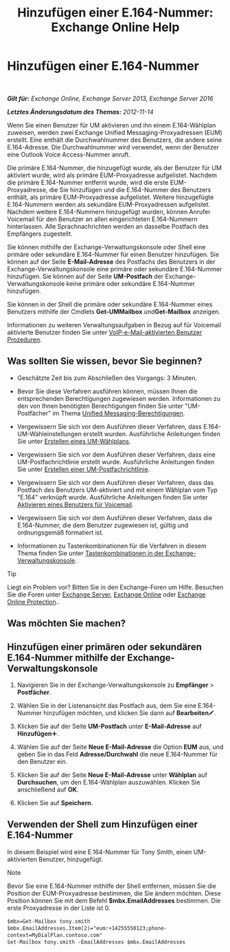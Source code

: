 ﻿---
title: 'Hinzufügen einer E.164-Nummer: Exchange Online Help'
TOCTitle: Hinzufügen einer E.164-Nummer
ms:assetid: fab86207-be03-40ef-9fea-045a50f3d122
ms:mtpsurl: https://technet.microsoft.com/de-de/library/JJ662762(v=EXCHG.150)
ms:contentKeyID: 50554945
ms.date: 05/23/2018
mtps_version: v=EXCHG.150
ms.translationtype: MT
---

# Hinzufügen einer E.164-Nummer

 

_**Gilt für:** Exchange Online, Exchange Server 2013, Exchange Server 2016_

_**Letztes Änderungsdatum des Themas:** 2012-11-14_

Wenn Sie einen Benutzer für UM aktivieren und ihn einem E.164-Wählplan zuweisen, werden zwei Exchange Unified Messaging-Proxyadressen (EUM) erstellt. Eine enthält die Durchwahlnummer des Benutzers, die andere seine E.164-Adresse. Die Durchwahlnummer wird verwendet, wenn der Benutzer eine Outlook Voice Access-Nummer anruft.

Die primäre E.164-Nummer, die hinzugefügt wurde, als der Benutzer für UM aktiviert wurde, wird als primäre EUM-Proxyadresse aufgelistet. Nachdem die primäre E.164-Nummer entfernt wurde, wird die erste EUM-Proxyadresse, die Sie hinzufügen und die E.164-Nummer des Benutzers enthält, als primäre EUM-Proxyadresse aufgelistet. Weitere hinzugefügte E.164-Nummern werden als sekundäre EUM-Proxyadressen aufgelistet. Nachdem weitere E.164-Nummern hinzugefügt wurden, können Anrufer Voicemail für den Benutzer an allen eingerichteten E.164-Nummern hinterlassen. Alle Sprachnachrichten werden an dasselbe Postfach des Empfängers zugestellt.

Sie können mithilfe der Exchange-Verwaltungskonsole oder Shell eine primäre oder sekundäre E.164-Nummer für einen Benutzer hinzufügen. Sie können auf der Seite **E-Mail-Adresse** des Postfachs des Benutzers in der Exchange-Verwaltungskonsole eine primäre oder sekundäre E.164-Nummer hinzufügen. Sie können auf der Seite **UM-Postfach** der Exchange-Verwaltungskonsole keine primäre oder sekundäre E.164-Nummer hinzufügen.

Sie können in der Shell die primäre oder sekundäre E.164-Nummer eines Benutzers mithilfe der Cmdlets **Get-UMMailbox** und**Get-Mailbox** anzeigen.

Informationen zu weiteren Verwaltungsaufgaben in Bezug auf für Voicemail aktivierte Benutzer finden Sie unter [VoIP-e-Mail-aktivierten Benutzer Prozeduren](voice-mail-enabled-user-procedures-exchange-2013-help.md).

## Was sollten Sie wissen, bevor Sie beginnen?

  - Geschätzte Zeit bis zum Abschließen des Vorgangs: 3 Minuten.

  - Bevor Sie diese Verfahren ausführen können, müssen Ihnen die entsprechenden Berechtigungen zugewiesen werden. Informationen zu den von Ihnen benötigten Berechtigungen finden Sie unter "UM-Postfächer" im Thema [Unified Messaging-Berechtigungen](unified-messaging-permissions-exchange-2013-help.md).

  - Vergewissern Sie sich vor dem Ausführen dieser Verfahren, dass E.164-UM-Wähleinstellungen erstellt wurden. Ausführliche Anleitungen finden Sie unter [Erstellen eines UM-Wählplans](create-a-um-dial-plan-exchange-2013-help.md).

  - Vergewissern Sie sich vor dem Ausführen dieser Verfahren, dass eine UM-Postfachrichtlinie erstellt wurde. Ausführliche Anleitungen finden Sie unter [Erstellen einer UM-Postfachrichtlinie](create-a-um-mailbox-policy-exchange-2013-help.md).

  - Vergewissern Sie sich vor dem Ausführen dieser Verfahren, dass das Postfach des Benutzers UM-aktiviert und mit einem Wählplan vom Typ "E.164" verknüpft wurde. Ausführliche Anleitungen finden Sie unter [Aktivieren eines Benutzers für Voicemail](enable-a-user-for-voice-mail-exchange-2013-help.md).

  - Vergewissern Sie sich vor dem Ausführen dieser Verfahren, dass die E.164-Nummer, die dem Benutzer zugewiesen ist, gültig und ordnungsgemäß formatiert ist.

  - Informationen zu Tastenkombinationen für die Verfahren in diesem Thema finden Sie unter [Tastenkombinationen in der Exchange-Verwaltungskonsole](keyboard-shortcuts-in-the-exchange-admin-center-exchange-online-protection-help.md).


> [!TIP]
> Liegt ein Problem vor? Bitten Sie in den Exchange-Foren um Hilfe. Besuchen Sie die Foren unter <A href="https://go.microsoft.com/fwlink/p/?linkid=60612">Exchange Server</A>, <A href="https://go.microsoft.com/fwlink/p/?linkid=267542">Exchange Online</A> oder <A href="https://go.microsoft.com/fwlink/p/?linkid=285351">Exchange Online Protection</A>..



## Was möchten Sie machen?

## Hinzufügen einer primären oder sekundären E.164-Nummer mithilfe der Exchange-Verwaltungskonsole

1.  Navigieren Sie in der Exchange-Verwaltungskonsole zu **Empfänger** \> **Postfächer**.

2.  Wählen Sie in der Listenansicht das Postfach aus, dem Sie eine E.164-Nummer hinzufügen möchten, und klicken Sie dann auf **Bearbeiten**![Bearbeitungssymbol](images/Bb124582.6f53ccb2-1f13-4c02-bea0-30690e6ea71d(EXCHG.150).gif "Bearbeitungssymbol").

3.  Klicken Sie auf der Seite **UM-Postfach** unter **E-Mail-Adresse** auf **Hinzufügen**![Hinzufügen (Symbol)](images/JJ218640.c1e75329-d6d7-4073-a27d-498590bbb558(EXCHG.150).gif "Hinzufügen (Symbol)").

4.  Wählen Sie auf der Seite **Neue E-Mail-Adresse** die Option **EUM** aus, und geben Sie in das Feld **Adresse/Durchwahl** die neue E.164-Nummer für den Benutzer ein.

5.  Klicken Sie auf der Seite **Neue E-Mail-Adresse** unter **Wählplan** auf **Durchsuchen**, um den E.164-Wählplan auszuwählen. Klicken Sie anschließend auf **OK**.

6.  Klicken Sie auf **Speichern**.

## Verwenden der Shell zum Hinzufügen einer E.164-Nummer

In diesem Beispiel wird eine E.164-Nummer für Tony Smith, einen UM-aktivierten Benutzer, hinzugefügt.


> [!NOTE]
> Bevor Sie eine E.164-Nummer mithilfe der Shell entfernen, müssen Sie die Position der EUM-Proxyadresse bestimmen, die Sie ändern möchten. Diese Position können Sie mit dem Befehl <STRONG>$mbx.EmailAddresses</STRONG> bestimmen. Die erste Proxyadresse in der Liste ist 0.



    $mbx=Get-Mailbox tony.smith
    $mbx.EmailAddresses.Item(2)="eum:+14255550123;phone-context=MyDialPlan.contoso.com"
    Set-Mailbox tony.smith -EmailAddresses $mbx.EmailAddresses


